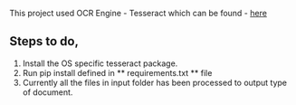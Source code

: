 This project used OCR Engine - Tesseract which can be found - [here](https://tesseract-ocr.github.io/)

## Steps to do,
1. Install the OS specific tesseract package.
2. Run pip install defined in ** requirements.txt ** file
3. Currently all the files in input folder has been processed to output type of document.
